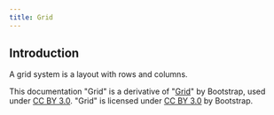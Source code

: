 ```yaml
---
title: Grid
---
```


## Introduction

A grid system is a layout with rows and columns.

<div class="alert alert-secondary" role="alert">

This documentation "Grid" is a derivative of "[Grid](http://getbootstrap.com/docs/4.1/layout/grid/)"
by Bootstrap, used under [CC BY 3.0](https://creativecommons.org/licenses/by/3.0/).
"Grid" is licensed under [CC BY 3.0](https://creativecommons.org/licenses/by/3.0/) by Bootstrap.
</div>
